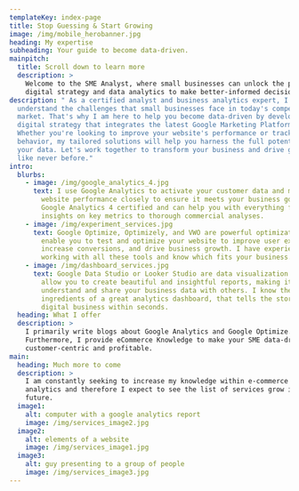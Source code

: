 ```yaml
---
templateKey: index-page
title: Stop Guessing & Start Growing
image: /img/mobile_herobanner.jpg
heading: My expertise
subheading: Your guide to become data-driven.
mainpitch:
  title: Scroll down to learn more
  description: >
    Welcome to the SME Analyst, where small businesses can unlock the power of
    digital strategy and data analytics to make better-informed decisions.
description: " As a certified analyst and business analytics expert, I
  understand the challenges that small businesses face in today's competitive
  market. That's why I am here to help you become data-driven by developing a
  digital strategy that integrates the latest Google Marketing Platform tools.
  Whether you're looking to improve your website's performance or track customer
  behavior, my tailored solutions will help you harness the full potential of
  your data. Let's work together to transform your business and drive growth
  like never before."
intro:
  blurbs:
    - image: /img/google_analytics_4.jpg
      text: I use Google Analytics to activate your customer data and monitor your
        website performance closely to ensure it meets your business goals. I am
        Google Analytics 4 certified and can help you with everything from quick
        insights on key metrics to thorough commercial analyses.
    - image: /img/experiment_services.jpg
      text: Google Optimize, Optimizely, and VWO are powerful optimization tools that
        enable you to test and optimize your website to improve user experience,
        increase conversions, and drive business growth. I have experience
        working with all these tools and know which fits your business.
    - image: /img/dashboard_services.jpg
      text: Google Data Studio or Looker Studio are data visualization tools that
        allow you to create beautiful and insightful reports, making it easy to
        understand and share your business data with others. I know the key
        ingredients of a great analytics dashboard, that tells the story of your
        digital business within seconds.
  heading: What I offer
  description: >
    I primarily write blogs about Google Analytics and Google Optimize.
    Furthermore, I provide eCommerce Knowledge to make your SME data-driven,
    customer-centric and profitable.
main:
  heading: Much more to come
  description: >
    I am constantly seeking to increase my knowledge within e-commerce and web
    analytics and therefore I expect to see the list of services grow in the
    future.
  image1:
    alt: computer with a google analytics report
    image: /img/services_image2.jpg
  image2:
    alt: elements of a website
    image: /img/services_image1.jpg
  image3:
    alt: guy presenting to a group of people
    image: /img/services_image3.jpg
---
```

